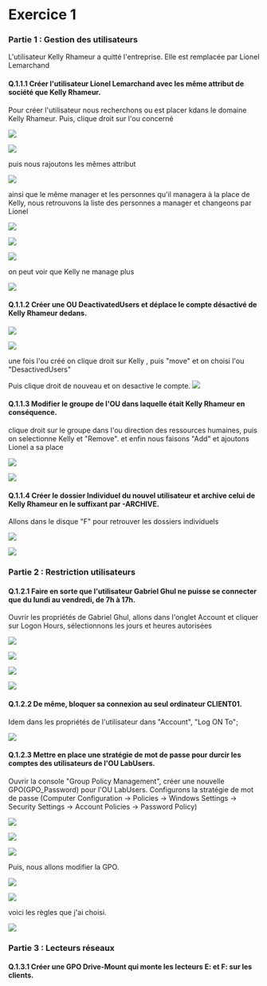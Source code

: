 # Exercice 1

### Partie 1 : Gestion des utilisateurs
L'utilisateur Kelly Rhameur a quitté l'entreprise.
Elle est remplacée par Lionel Lemarchand

#### Q.1.1.1 Créer l'utilisateur Lionel Lemarchand avec les même attribut de société que Kelly Rhameur.

Pour créer l'utilisateur nous recherchons ou est placer kdans le domaine Kelly Rhameur. Puis, clique droit sur l'ou concerné

![](https://github.com/Shanks69000/Checkpoint-3/blob/main/Ressources/exo1-part-1/Exo1-part1_4.png)

![](https://github.com/Shanks69000/Checkpoint-3/blob/main/Ressources/exo1-part-1/Exo1-part1_6.png)

puis nous rajoutons les mêmes attribut

![](https://github.com/Shanks69000/Checkpoint-3/blob/main/Ressources/exo1-part-1/Exo1-part1_5.png)

ainsi que le même manager et les personnes qu'il managera à la place de Kelly, nous retrouvons la liste des personnes a manager et changeons par Lionel

![](https://github.com/Shanks69000/Checkpoint-3/blob/main/Ressources/exo1-part-1/Exo1-part1_7.png)

![](https://github.com/Shanks69000/Checkpoint-3/blob/main/Ressources/exo1-part-1/Exo1-part1_8.png)

![](https://github.com/Shanks69000/Checkpoint-3/blob/main/Ressources/exo1-part-1/Exo1-part1_9.png)

on peut voir que Kelly ne manage plus

![](https://github.com/Shanks69000/Checkpoint-3/blob/main/Ressources/exo1-part-1/Exo1-part1_10.png)


#### Q.1.1.2 Créer une OU DeactivatedUsers et déplace le compte désactivé de Kelly Rhameur dedans.

![](https://github.com/Shanks69000/Checkpoint-3/blob/main/Ressources/exo1-part-1/Exo1-part1_11.png)

![](https://github.com/Shanks69000/Checkpoint-3/blob/main/Ressources/exo1-part-1/Exo1-part1_12.png)

une fois l'ou créé on clique droit sur Kelly , puis "move" et on choisi l'ou "DesactivedUsers"

Puis clique droit de nouveau et on desactive le compte.
![](https://github.com/Shanks69000/Checkpoint-3/blob/main/Ressources/exo1-part-1/Exo1-part1_16.png)


#### Q.1.1.3 Modifier le groupe de l'OU dans laquelle était Kelly Rhameur en conséquence.

clique droit sur le groupe dans l'ou direction des ressources humaines, puis on selectionne Kelly et "Remove". et enfin nous faisons "Add" et ajoutons Lionel a sa place

![](https://github.com/Shanks69000/Checkpoint-3/blob/main/Ressources/exo1-part-1/Exo1-part1_14.png)

![](https://github.com/Shanks69000/Checkpoint-3/blob/main/Ressources/exo1-part-1/Exo1-part1_15.png)

#### Q.1.1.4 Créer le dossier Individuel du nouvel utilisateur et archive celui de Kelly Rhameur en le suffixant par -ARCHIVE.

Allons dans le disque "F" pour retrouver les dossiers individuels 

![](https://github.com/Shanks69000/Checkpoint-3/blob/main/Ressources/exo1-part-1/Exo1-part1_18.png)

![](https://github.com/Shanks69000/Checkpoint-3/blob/main/Ressources/exo1-part-1/Exo1-part1_17.png)

### Partie 2 : Restriction utilisateurs

#### Q.1.2.1 Faire en sorte que l'utilisateur Gabriel Ghul ne puisse se connecter que du lundi au vendredi, de 7h à 17h.

Ouvrir les propriétés de Gabriel Ghul, allons dans l'onglet Account et cliquer sur Logon Hours, sélectionnons les jours et heures autorisées

![](https://github.com/Shanks69000/Checkpoint-3/blob/main/Ressources/exo1-part-2/eco1-part-2_1.png)

![](https://github.com/Shanks69000/Checkpoint-3/blob/main/Ressources/exo1-part-2/eco1-part-2_2.png)

![](https://github.com/Shanks69000/Checkpoint-3/blob/main/Ressources/exo1-part-2/eco1-part-2_3.png)

![](https://github.com/Shanks69000/Checkpoint-3/blob/main/Ressources/exo1-part-2/eco1-part-2_4.png)

#### Q.1.2.2 De même, bloquer sa connexion au seul ordinateur CLIENT01.

Idem dans les propriétés de l'utilisateur dans "Account", "Log ON To";

![](https://github.com/Shanks69000/Checkpoint-3/blob/main/Ressources/exo1-part-2/eco1-part-2_5.png)

#### Q.1.2.3 Mettre en place une stratégie de mot de passe pour durcir les comptes des utilisateurs de l'OU LabUsers.

Ouvrir la console "Group Policy Management", créer une nouvelle GPO(GPO_Password) pour l'OU LabUsers.
Configurons la stratégie de mot de passe (Computer Configuration -> Policies -> Windows Settings -> Security Settings -> Account Policies -> Password Policy)

![](https://github.com/Shanks69000/Checkpoint-3/blob/main/Ressources/exo1-part-2/eco1-part-2_6.png)

![](https://github.com/Shanks69000/Checkpoint-3/blob/main/Ressources/exo1-part-2/eco1-part-2_7.png)

![](https://github.com/Shanks69000/Checkpoint-3/blob/main/Ressources/exo1-part-2/eco1-part-2_8.png)

Puis, nous allons modifier la GPO.

![](https://github.com/Shanks69000/Checkpoint-3/blob/main/Ressources/exo1-part-2/eco1-part-2_9.png)

![](https://github.com/Shanks69000/Checkpoint-3/blob/main/Ressources/exo1-part-2/eco1-part-2_10.png)

voici les règles que j'ai choisi.

![](https://github.com/Shanks69000/Checkpoint-3/blob/main/Ressources/exo1-part-2/eco1-part-2_11.png)

### Partie 3 : Lecteurs réseaux

#### Q.1.3.1 Créer une GPO Drive-Mount qui monte les lecteurs E: et F: sur les clients.

